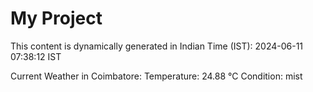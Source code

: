# My Project

This content is dynamically generated in Indian Time (IST): 2024-06-11 07:38:12 IST


Current Weather in Coimbatore:
Temperature: 24.88 °C
Condition: mist
